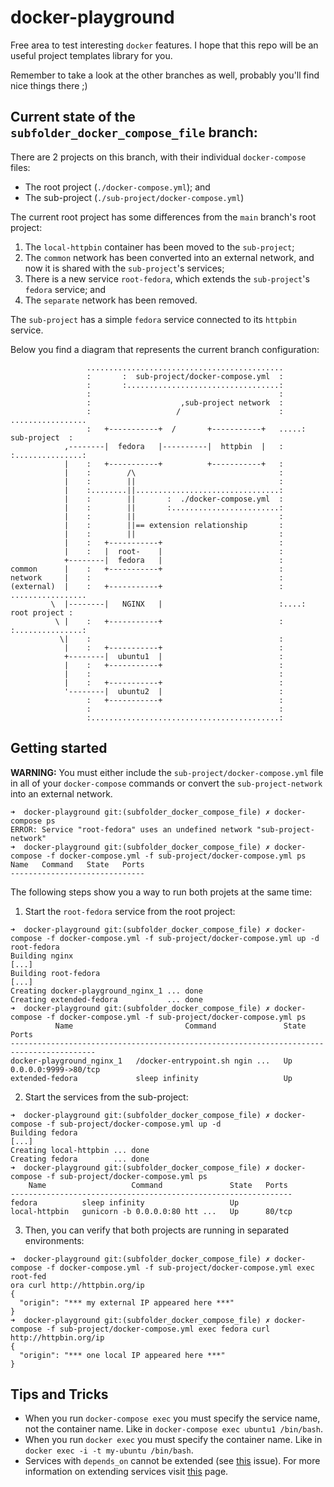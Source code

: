 # docker-playground
Free area to test interesting `docker` features. I hope that this repo will be an useful project templates library for you.

Remember to take a look at the other branches as well, probably you'll find nice things there ;)

## Current state of the `subfolder_docker_compose_file` branch:
There are 2 projects on this branch, with their individual `docker-compose` files:
* The root project (`./docker-compose.yml`); and
* The sub-project (`./sub-project/docker-compose.yml`)

The current root project has some differences from the `main` branch's root project:
1. The `local-httpbin` container has been moved to the `sub-project`;
2. The `common` network has been converted into an external network, and now it is shared with the `sub-project`'s services;
3. There is a new service `root-fedora`, which extends the `sub-project`'s `fedora` service; and
4. The `separate` network has been removed.

The `sub-project` has a simple `fedora` service connected to its `httpbin` service.

Below you find a diagram that represents the current branch configuration:
```
                 ............................................
                 :       :  sub-project/docker-compose.yml  : 
                 :       :..................................:
                 :                                          :
                 :                    ,sub-project network  :
                 :                   /                      :    .................
                 :   +-----------+  /       +-----------+   .....:  sub-project  :
            ,--------|  fedora   |----------|  httpbin  |   :    :...............:
            |    :   +-----------+          +-----------+   :
            |    :        /\                                : 
            |    :        ||                                : 
            |    :........||................................:
            |    :        ||       :  ./docker-compose.yml  :
            |    :        ||       :........................: 
            |    :        ||                                : 
            |    :        ||== extension relationship       : 
            |    :        ||                                : 
            |    :   +-----------+                          :
            |    :   |  root-    |                          :
            +--------|  fedora   |                          :
common      |    :   +-----------+                          :
network     |    :                                          :
(external)  |    :   +-----------+                          :    .................
         \  |--------|   NGINX   |                          :....:  root project :
          \ |    :   +-----------+                          :    :...............:
           \|    :                                          :
            |    :   +-----------+                          :
            +--------|  ubuntu1  |                          :
            |    :   +-----------+                          :
            |    :                                          :
            |    :   +-----------+                          :
            '--------|  ubuntu2  |                          :
                 :   +-----------+                          :
                 :                                          : 
                 :..........................................:
```

## Getting started
**WARNING:**
You must either include the `sub-project/docker-compose.yml` file in all of your `docker-compose` commands or convert the `sub-project-network` into an external network.
```
➜  docker-playground git:(subfolder_docker_compose_file) ✗ docker-compose ps
ERROR: Service "root-fedora" uses an undefined network "sub-project-network"
➜  docker-playground git:(subfolder_docker_compose_file) ✗ docker-compose -f docker-compose.yml -f sub-project/docker-compose.yml ps
Name   Command   State   Ports
------------------------------
```

The following steps show you a way to run both projets at the same time:
1. Start the `root-fedora` service from the root project:
```
➜  docker-playground git:(subfolder_docker_compose_file) ✗ docker-compose -f docker-compose.yml -f sub-project/docker-compose.yml up -d root-fedora
Building nginx
[...]
Building root-fedora
[...]
Creating docker-playground_nginx_1 ... done
Creating extended-fedora           ... done
➜  docker-playground git:(subfolder_docker_compose_file) ✗ docker-compose -f docker-compose.yml -f sub-project/docker-compose.yml ps
          Name                         Command               State          Ports
-----------------------------------------------------------------------------------------
docker-playground_nginx_1   /docker-entrypoint.sh ngin ...   Up      0.0.0.0:9999->80/tcp
extended-fedora             sleep infinity                   Up
```
2. Start the services from the sub-project:
```
➜  docker-playground git:(subfolder_docker_compose_file) ✗ docker-compose -f sub-project/docker-compose.yml up -d
Building fedora
[...]
Creating local-httpbin ... done
Creating fedora        ... done
➜  docker-playground git:(subfolder_docker_compose_file) ✗ docker-compose -f sub-project/docker-compose.yml ps
    Name                   Command               State   Ports
---------------------------------------------------------------
fedora          sleep infinity                   Up
local-httpbin   gunicorn -b 0.0.0.0:80 htt ...   Up      80/tcp
```
3. Then, you can verify that both projects are running in separated environments:
```
➜  docker-playground git:(subfolder_docker_compose_file) ✗ docker-compose -f docker-compose.yml -f sub-project/docker-compose.yml exec root-fed
ora curl http://httpbin.org/ip
{
  "origin": "*** my external IP appeared here ***"
}
➜  docker-playground git:(subfolder_docker_compose_file) ✗ docker-compose -f sub-project/docker-compose.yml exec fedora curl http://httpbin.org/ip
{
  "origin": "*** one local IP appeared here ***"
}
```

## Tips and Tricks
* When you run `docker-compose exec` you must specify the service name, not the container name. Like in `docker-compose exec ubuntu1 /bin/bash`.
* When you run `docker exec` you must specify the container name. Like in `docker exec -i -t my-ubuntu /bin/bash`.
* Services with `depends_on` cannot be extended (see [this](https://github.com/docker/compose/issues/7916#issuecomment-962869400) issue). For more information on extending services visit [this](https://docs.docker.com/compose/extends/) page.

